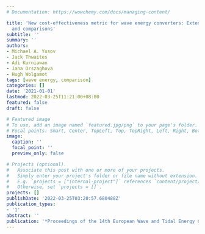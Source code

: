 ```yaml
---
# Documentation: https://wowchemy.com/docs/managing-content/

title: 'New cost-effectiveness metric for wave energy converters: Extensive database
  and comparisons'
subtitle: ''
summary: ''
authors:
- Michael A. Yusov
- Jack Thwaites
- Adi Kurniawan
- Jana Orszaghova
- Hugh Wolgamot
tags: [wave energy, comparison]
categories: []
date: '2021-01-01'
lastmod: 2022-03-25T11:21:00+08:00
featured: false
draft: false

# Featured image
# To use, add an image named `featured.jpg/png` to your page's folder.
# Focal points: Smart, Center, TopLeft, Top, TopRight, Left, Right, BottomLeft, Bottom, BottomRight.
image:
  caption: ''
  focal_point: ''
  preview_only: false

# Projects (optional).
#   Associate this post with one or more of your projects.
#   Simply enter your project's folder or file name without extension.
#   E.g. `projects = ["internal-project"]` references `content/project/deep-learning/index.md`.
#   Otherwise, set `projects = []`.
projects: []
publishDate: '2022-03-25T03:20:57.680488Z'
publication_types:
- '1'
abstract: ''
publication: '*Proceedings of the 14th European Wave and Tidal Energy Conference*'
---
```

